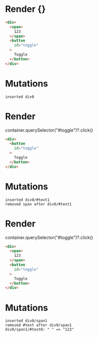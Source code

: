 # Render {}
```html
<div>
  <span>
    123
  </span>
  <button
    id="toggle"
  >
    Toggle
  </button>
</div>
```

# Mutations
```
inserted div0
```


# Render 
container.querySelector("#toggle")?.click()

```html
<div>
  <button
    id="toggle"
  >
    Toggle
  </button>
</div>
```

# Mutations
```
inserted div0/#text1
removed span after div0/#text1
```


# Render 
container.querySelector("#toggle")?.click()

```html
<div>
  <span>
    123
  </span>
  <button
    id="toggle"
  >
    Toggle
  </button>
</div>
```

# Mutations
```
inserted div0/span1
removed #text after div0/span1
div0/span1/#text0: " " => "123"
```